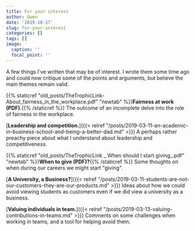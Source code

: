 ```yaml
---
title: For your interest
author: Owen
date: '2019-10-17'
slug: for-your-interest
categories: []
tags: []
image:
  caption: ''
  focal_point: ''
---
```


A few things I've written that may be of interest. I wrote them some time ago and could now critique some of the points and arguments, but believe the main themes remain valid.

{{% staticref "old_posts/TheTrophicLink-About_fairness_in_the_workplace.pdf" "newtab" %}}**Fairness at work (PDF).**{{% /staticref %}} The outcome of an incomplete delve into the role of fairness in the workplace.

[**Leadership and competition.**]({{< relref "/posts/2019-03-11-an-academic-in-business-school-and-being-a-better-dad.md" >}}) A perhaps rather preachy piece about what I understand about leadership and competitiveness.

{{% staticref "old_posts/TheTrophicLink _ When should I start giving_.pdf" "newtab" %}}**When to give (PDF)?**{{% /staticref %}} Some thoughts on when during our careers we might start "giving".

[**A University, a Business?**]({{< relref "/posts/2019-03-11-students-are-not-our-customers-they-are-our-products.md" >}}) Ideas about how we could avoid viewing students as customers even if we did view a university as a business.

[**Valuing individuals in team.**]({{< relref "/posts/2019-03-13-valuing-contributions-in-teams.md" >}}) Comments on some challenges when working in teams, and a tool for helping avoid them.




